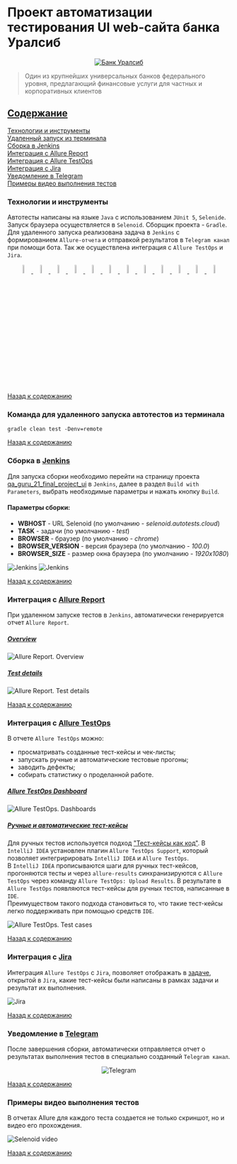 # Проект автоматизации тестирования UI web-сайта банка Уралсиб

<p align="center">
    <a href="https://www.uralsib.ru/">
      <img title="Банк Уралсиб" src="src/test/resources/icons/uralsib-logo.png" alt="Банк Уралсиб">
    </a>
</p>

> Один из крупнейших универсальных банков федерального уровня, предлагающий финансовые услуги для частных и корпоративных клиентов

## [Содержание](#Содержание)
[Технологии и инструменты](#Технологии-и-инструменты)  
[Удаленный запуск из терминала](#Команда-для-удаленного-запуска-автотестов-из-терминала)  
[Сборка в Jenkins](#Сборка-в-Jenkins)  
[Интеграция с Allure Report](#Интеграция-с-Allure-Report)  
[Интеграция с Allure TestOps](#Интеграция-с-Allure-TestOps)  
[Интеграция с Jira](#Интеграция-с-Jira)  
[Уведомление в Telegram](#Уведомление-в-Telegram)  
[Примеры видео выполнения тестов](#Примеры-видео-выполнения-тестов)

### Технологии и инструменты

Автотесты написаны на языке `Java` с использованием `JUnit 5`, `Selenide`. Запуск браузера осуществляется в `Selenoid`.
Сборщик проекта - `Gradle`. Для удаленного запуска реализована задача в `Jenkins` с формированием `Allure-отчета` и
отправкой результатов в `Telegram канал` при помощи бота. Так же осуществлена интеграция с `Allure TestOps` и `Jira`.

<p align="center">
    <a href="https://www.java.com/">
      <img width="7%" title="Java" src="src/test/resources/icons/java-original.svg" alt="java">
    </a>
    <a href="https://www.jetbrains.com/">
      <img width="7%" title="IntelliJ IDEA" src="src/test/resources/icons/Idea.svg" alt="IntelliJ IDEA">
    </a>
    <a href="https://gradle.org/">
      <img width="7%" title="Gradle" src="src/test/resources/icons/gradle-plain.svg" alt="Gradle">
    </a>
    <a href="https://junit.org/junit5/">
      <img width="7%" title="JUnit5" src="src/test/resources/icons/Junit5.svg" alt="JUnit5">
    </a>
    <a href="https://github.com/">
      <img width="7%" title="GitHub" src="src/test/resources/icons/github-mark-white.svg" alt="GitHub">
    </a>
    <a href="https://selenide.org/">
      <img width="7%" title="Selenide" src="src/test/resources/icons/Selenide.svg" alt="Selenide">
    </a>
    <a href="https://aerokube.com/selenoid/latest/">
      <img width="7%" title="Selenoid" src="src/test/resources/icons/Selenoid.svg" alt="Selenoid">
    </a>
    <a href="https://qameta.io/allure-report/">
      <img width="7%" title="Allure Report" src="src/test/resources/icons/Allure.svg" alt="Allure Report">
    </a>
    <a href="https://www.jenkins.io/">
      <img width="7%" title="Jenkins" src="src/test/resources/icons/jenkins-original.svg" alt="Jenkins">
    </a>
    <a href="https://telegram.org/">
      <img width="7%" title="Telegram" src="src/test/resources/icons/Telegram.svg" alt="Telegram">
    </a>
    <a href="https://qameta.io/">
      <img width="7%" title="Allure TestOps" src="src/test/resources/icons/Allure_TO.svg" alt="Allure TestOps">
    </a>
    <a href="https://www.atlassian.com/software/jira">
      <img width="7%" title="Jira" src="src/test/resources/icons/Jira.svg" alt="Jira">
    </a>
</p>

[Назад к содержанию](#Содержание)

### Команда для удаленного запуска автотестов из терминала
`gradle clean test -Denv=remote`

[Назад к содержанию](#Содержание)

### Сборка в [Jenkins](https://jenkins.autotests.cloud/job/qa_guru_21_final_project_ui/)

Для запуска сборки необходимо перейти на страницу проекта [qa_guru_21_final_project_ui](https://jenkins.autotests.cloud/job/qa_guru_21_final_project_ui/)
в `Jenkins`, далее в раздел `Build with Parameters`, выбрать необходимые параметры и нажать
кнопку `Build`.

#### Параметры сборки:
- **WBHOST** - URL Selenoid (по умолчанию - *selenoid.autotests.cloud*)
- **TASK** - задачи (по умолчанию - *test*)
- **BROWSER** - браузер (по умолчанию - *chrome*)
- **BROWSER_VERSION** - версия браузера (по умолчанию - *100.0*)
- **BROWSER_SIZE** - размер окна браузера (по умолчанию - *1920x1080*)

<img title="Jenkins" src="src/test/resources/screenshorts/006-jenkins.png" alt="Jenkins">
<img title="Jenkins" src="src/test/resources/screenshorts/007-jenkins.png" alt="Jenkins">

[Назад к содержанию](#Содержание)

### Интеграция с [Allure Report](https://jenkins.autotests.cloud/job/qa_guru_21_final_project_ui/allure/)
При удаленном запуске тестов в `Jenkins`, автоматически генерируется отчет `Allure Report`.

##### [Overview](https://jenkins.autotests.cloud/job/qa_guru_21_final_project_ui/allure/#)

<img title="Allure Report" src="src/test/resources/screenshorts/004-allureReport.png" alt="Allure Report. Overview">

##### [Test details](https://jenkins.autotests.cloud/job/qa_guru_21_final_project_ui/allure/#behaviors/3aba0ed0418c51d9a2541965e677aab4/3b9b3740606ef8e6/)

<img title="Allure Report" src="src/test/resources/screenshorts/008-allureReport.png" alt="Allure Report. Test details">

[Назад к содержанию](#Содержание)

### Интеграция с [Allure TestOps](https://allure.autotests.cloud/project/3741/test-cases?treeId=0)

В отчете `Allure TestOps` можно:

- просматривать созданные тест-кейсы и чек-листы;
- запускать ручные и автоматические тестовые прогоны;
- заводить дефекты;
- собирать статистику о проделанной работе.

##### [Allure TestOps Dashboard](https://allure.autotests.cloud/project/3741/dashboards)

<img title="Allure TestOps" src="src/test/resources/screenshorts/009-testOps_dashboards.png" alt="Allure TestOps. Dashboards">

##### [Ручные и автоматические тест-кейсы](https://allure.autotests.cloud/project/3741/test-cases/26828?treeId=0)
Для ручных тестов используется подход ["Тест-кейсы как код"](https://www.youtube.com/watch?v=Prm2-c_5mYs&t=39m32s). В `IntelliJ IDEA` установлен плагин `Allure TestOps Support`,
который позволяет интегририровать `IntelliJ IDEA` и `Allure TestOps`.  
В `IntelliJ IDEA` прописываются шаги для ручных тест-кейсов, прогоняются тесты и через `allure-results` синхранизируются
с `Allure TestOps` через команду `Allure TestOps: Upload Results`. В результате в `Allure TestOps` появляются тест-кейсы
для ручных тестов, написанные в `IDE`.  
Преимуществом такого подхода становиться то, что такие тест-кейсы легко поддерживать при помощью средств `IDE`.

<img title="Allure TestOps" src="src/test/resources/screenshorts/010-testOps_testCase.png" alt="Allure TestOps. Test cases">

[Назад к содержанию](#Содержание)

### Интеграция с [Jira](https://jira.autotests.cloud/browse/HOMEWORK-928)

Интеграция `Allure TestOps` с `Jira`, позволяет отображать в [задаче](https://jira.autotests.cloud/browse/HOMEWORK-928), открытой в `Jira`, какие тест-кейсы были написаны в
рамках задачи и результат их выполнения.

<img title="Jira" src="src/test/resources/screenshorts/011-jira.png" alt="Jira">

[Назад к содержанию](#Содержание)

### Уведомление в [Telegram](https://t.me/uitests)

После завершения сборки, автоматически отправляется отчет о результатах выполнения тестов в специально созданный `Telegram канал`.

<p align="center">
    <img title="Telegram" src="src/test/resources/screenshorts/005-telegram.png" alt="Telegram">
</p>

[Назад к содержанию](#Содержание)

### Примеры видео выполнения тестов

В отчетах Allure для каждого теста создается не только скриншот, но и видео его прохождения.

<img title="Selenoid Video" src="src/test/resources/screenshorts/download_file.gif" alt="Selenoid video">

[Назад к содержанию](#Содержание)